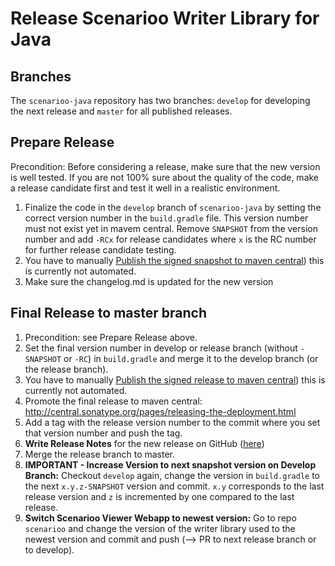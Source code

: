 # Release Scenarioo Writer Library for Java

## Branches

The `scenarioo-java` repository has two branches: `develop` for developing the next release and `master` for all published releases.

## Prepare Release

Precondition: Before considering a release, make sure that the new version is well tested. If you are not 100% sure about the quality of the code, make a release candidate first and test it well in a realistic environment.

1. Finalize the code in the `develop` branch of `scenarioo-java` by setting the correct version number in the `build.gradle` file. This version number must not exist yet in mavem central. Remove `SNAPSHOT` from the version number and add `-RCx` for release candidates where `x` is the RC number for further release candidate testing.
2. You have to manually [Publish the signed snapshot to maven central](upload-to-maven-central.md)) this is currently not automated.
3. Make sure the changelog.md is updated for the new version

## Final Release to master branch
 
1. Precondition: see Prepare Release above.
2. Set the final version number in develop or release branch (without `-SNAPSHOT` or `-RC`) in `build.gradle` and merge it to the develop branch (or the release branch).
3. You have to manually [Publish the signed release to maven central](upload-to-maven-central.md)) this is currently not automated.
4. Promote the final release to maven central: http://central.sonatype.org/pages/releasing-the-deployment.html
5. Add a tag with the release version number to the commit where you set that version number and push the tag.
6. **Write Release Notes** for the new release on GitHub ([here](https://github.com/scenarioo/scenarioo-java/releases))
7. Merge the release branch to master.
8. **IMPORTANT - Increase Version to next snapshot version on Develop Branch:** Checkout `develop` again, change the version in `build.gradle` to the next `x.y.z-SNAPSHOT` version and commit. `x.y` corresponds to the last release version and `z` is incremented by one compared to the last release.
9. **Switch Scenarioo Viewer Webapp to newest version:** Go to repo `scenarioo` and change the version of the writer library used to the newest version and commit and push (--> PR to next release branch or to develop).
